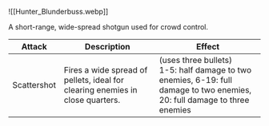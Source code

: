 ![[Hunter_Blunderbuss.webp]]

A short-range, wide-spread shotgun used for crowd control.

| Attack      | Description                                                                   | Effect                                                                                                                       |
| ----------- | ----------------------------------------------------------------------------- | ---------------------------------------------------------------------------------------------------------------------------- |
| Scattershot | Fires a wide spread of pellets, ideal for clearing enemies in close quarters. | (uses three bullets) <br>1-5: half damage to two enemies, 6-19: full damage to two enemies, 20: full damage to three enemies |
